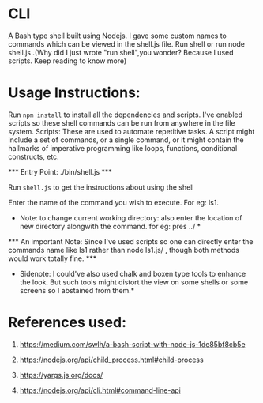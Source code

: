 # CLI
A Bash type shell built using Nodejs. I gave some custom names to commands which can be viewed in the shell.js file. Run shell or run node shell.js .(Why did I just wrote "run shell",you wonder? Because I used scripts. Keep reading to know more)

# Usage Instructions:

Run ```npm install``` to install all the dependencies and scripts. I've enabled scripts so these shell commands can be run from anywhere in the file system.
Scripts: These are used to automate repetitive tasks. A script might include a set of commands, or a single command, or it might contain the hallmarks of imperative programming like loops, functions, conditional constructs, etc.

*** Entry Point: ./bin/shell.js ***

Run ```shell.js``` to get the instructions about using the shell

Enter the name of the command you wish to execute. For eg: ls1.

* Note: to change current working directory: also enter the location of new directory alongwith the command. for eg: pres ../  *

*** An important Note: Since I've used scripts so one can directly enter the commands name like ls1 rather than node ls1.js/ , though both methods would work totally fine. ***

* Sidenote: I could've also used chalk and boxen type tools to enhance the look. But such tools might distort the view on some shells or some screens so I abstained from them.*

# References used: 

1. https://medium.com/swlh/a-bash-script-with-node-js-1de85bf8cb5e

2. https://nodejs.org/api/child_process.html#child-process

3. https://yargs.js.org/docs/

4. https://nodejs.org/api/cli.html#command-line-api
